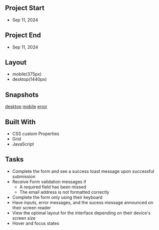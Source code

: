 ## Project Start
- Sep 11, 2024

## Project End
- Sep 11, 2024

## Layout
- mobile(375px)
- desktop(1440px)

## Snapshots
[desktop](./assets/snapshots/desktop.png)
[mobile](./assets/snapshots/mobile.png)
[error](./assets/snapshots/error.png)

## Built With
- CSS custom Properties
- Grid
- JavaScript

## Tasks
- Complete the form and see a success toast message upon successful submission
- Receive Form validation messages if
    - A required field has been missed
    - The email address is not formatted correctly
- Complete the form only using their keyboard
- Have inputs, error messages, and the sucess message announced on their screen reader
- View the optimal layout for the interface depending on their device's screen size
- Hover and focus states 